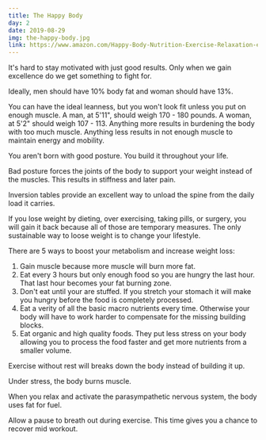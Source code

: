 ```yaml
---
title: The Happy Body
day: 2
date: 2019-08-29
img: the-happy-body.jpg
link: https://www.amazon.com/Happy-Body-Nutrition-Exercise-Relaxation-ebook/dp/B01N21PL3D
---
```


It's hard to stay motivated with just good results. Only when we gain excellence
do we get something to fight for.

Ideally, men should have 10% body fat and woman should have 13%.

You can have the ideal leanness, but you won't look fit unless you put on enough
muscle. A man, at 5'11", should weigh 170 - 180 pounds. A woman, at
5'2" should weigh 107 - 113. Anything more results in burdening the body with
too much muscle. Anything less results in not enough muscle to maintain energy
and mobility.

You aren't born with good posture. You build it throughout your life.

Bad posture forces the joints of the body to support your weight instead of the
muscles. This results in stiffness and later pain.

Inversion tables provide an excellent way to unload the spine from the daily
load it carries.

If you lose weight by dieting, over exercising, taking pills, or surgery, you
will gain it back because all of those are temporary measures. The only
sustainable way to loose weight is to change your lifestyle.

There are 5 ways to boost your metabolism and increase weight loss:

1. Gain muscle because more muscle will burn more fat.
2. Eat every 3 hours but only enough food so you are hungry the last hour.
   That last hour becomes your fat burning zone.
3. Don't eat until your are stuffed. If you stretch your stomach it will make you
   hungry before the food is completely processed.
4. Eat a verity of all the basic macro nutrients every time. Otherwise your body
   will have to work harder to compensate for the missing building blocks.
5. Eat organic and high quality foods. They put less stress on your body
   allowing you to process the food faster and get more nutrients from a smaller volume.
   
Exercise without rest will breaks down the body instead of building it up.

Under stress, the body burns muscle.

When you relax and activate the parasympathetic nervous system, the body
uses fat for fuel.

Allow a pause to breath out during exercise. This time gives you a chance to
recover mid workout.

